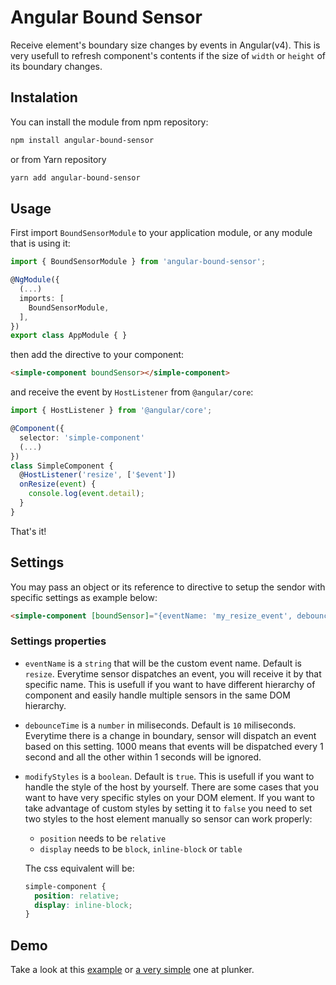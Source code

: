 # Angular Bound Sensor
Receive element's boundary size changes by events in Angular(v4).
This is very usefull to refresh component's contents if the size of `width` or `height` of its boundary changes.

## Instalation
You can install the module from npm repository:
```sh
npm install angular-bound-sensor
```
or from Yarn repository
```sh
yarn add angular-bound-sensor
```

## Usage
First import `BoundSensorModule` to your application module, or any module that is using it:
```ts
import { BoundSensorModule } from 'angular-bound-sensor';

@NgModule({
  (...)
  imports: [
    BoundSensorModule,
  ],
})
export class AppModule { }
```
then add the directive to your component:
```html
<simple-component boundSensor></simple-component>
```
and receive the event by `HostListener` from `@angular/core`:
```ts
import { HostListener } from '@angular/core';

@Component({
  selector: 'simple-component'
  (...)
})
class SimpleComponent {
  @HostListener('resize', ['$event'])
  onResize(event) {
    console.log(event.detail);
  }
}
```
That's it!

## Settings
You may pass an object or its reference to directive to setup the sendor with specific settings as example below:
```html
<simple-component [boundSensor]="{eventName: 'my_resize_event', debounceTime: 1000, modifyStyles: false}"></simple-component>
```
### Settings properties
* `eventName` is a `string` that will be the custom event name. Default is `resize`. Everytime sensor dispatches an event, you will receive it by that specific name. This is usefull if you want to have different hierarchy of component and easily handle multiple sensors in the same DOM hierarchy.
* `debounceTime` is a `number` in miliseconds. Default is `10` miliseconds. Everytime there is a change in boundary, sensor will dispatch an event based on this setting. 1000 means that events will be dispatched every 1 second and all the other within 1 seconds will be ignored.
* `modifyStyles` is a `boolean`. Default is `true`. This is usefull if you want to handle the style of the host by yourself. There are some cases that you want to have very specific styles on your DOM element. If you want to take advantage of custom styles by setting it to `false` you need to set two styles to the host element manually so sensor can work properly:
  * `position` needs to be `relative`
  * `display` needs to be `block`, `inline-block` or `table`

  The css equivalent will be:
    ```css
    simple-component {
      position: relative;
      display: inline-block;
    }
    ```

## Demo
Take a look at this [example](http://embed.plnkr.co/pDJqcOBO91RKR8qiZNUy/) or [a very simple](http://embed.plnkr.co/kYRXPHT6rHc7dcLw0Pxo/) one at plunker.
